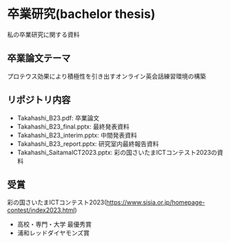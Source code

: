 # 卒業研究(bachelor thesis)
私の卒業研究に関する資料
## 卒業論文テーマ
プロテウス効果により積極性を引き出すオンライン英会話練習環境の構築
## リポジトリ内容
- Takahashi_B23.pdf: 卒業論文
- Takahashi_B23_final.pptx: 最終発表資料
- Takahashi_B23_interim.pptx: 中間発表資料
- Takahashi_B23_report.pptx: 研究室内最終報告資料
- Takahashi_SaitamaICT2023.pptx: 彩の国さいたまICTコンテスト2023の資料
## 受賞
彩の国さいたまICTコンテスト2023(https://www.sisia.or.jp/homepage-contest/index2023.html)
- 高校・専門・大学 最優秀賞
- 浦和レッドダイヤモンズ賞
